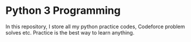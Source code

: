 # Python 3 Programming
In this repository, I store all my python practice codes, Codeforce problem solves etc. Practice is the best way to learn anything.   
